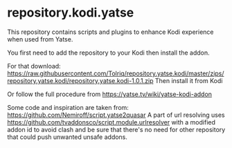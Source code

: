 # repository.kodi.yatse

This repository contains scripts and plugins to enhance Kodi experience when used from Yatse.

You first need to add the repository to your Kodi then install the addon.

For that download: https://raw.githubusercontent.com/Tolriq/repository.yatse.kodi/master/zips/repository.yatse.kodi/repository.yatse.kodi-1.0.1.zip
Then install it from Kodi

Or follow the full procedure from https://yatse.tv/wiki/yatse-kodi-addon

Some code and inspiration are taken from: https://github.com/Nemiroff/script.yatse2quasar
A part of url resolving uses https://github.com/tvaddonsco/script.module.urlresolver with a modified addon id to avoid clash and be sure that there's no need for other repository that could push unwanted unsafe addons.
